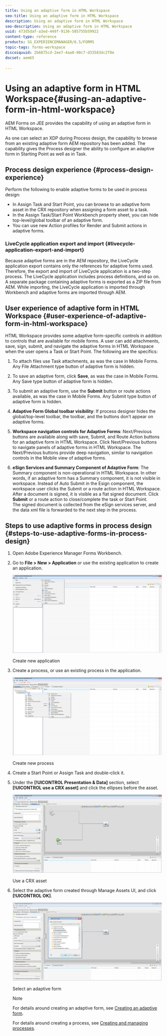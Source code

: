 ```yaml
---
title: Using an adaptive form in HTML Workspace
seo-title: Using an adaptive form in HTML Workspace
description: Using an adaptive form in HTML Workspace
seo-description: Using an adaptive form in HTML Workspace
uuid: 473d5daf-a3ed-449f-9136-585755b59922
content-type: reference
products: SG_EXPERIENCEMANAGER/6.5/FORMS
topic-tags: forms-workspace
discoiquuid: 2b6875cd-2ee7-4aa8-90c7-d33583dc2f0e
docset: aem65

---
```


# Using an adaptive form in HTML Workspace{#using-an-adaptive-form-in-html-workspace}

AEM Forms on JEE provides the capability of using an adaptive form in HTML Workspace.

As one can select an XDP during Process design, the capability to browse from an existing adaptive form AEM repository has been added. The capability gives the Process designer the ability to configure an adaptive form in Starting Point as well as in Task.

## Process design experience {#process-design-experience}

Perform the following to enable adaptive forms to be used in process design:

* In Assign Task and Start Point, you can browse to an adaptive form asset in the CRX repository when assigning a form asset to a task.
* In the Assign Task/Start Point Workbench property sheet, you can hide top-level/global toolbar of an adaptive form.
* You can use new Action profiles for Render and Submit actions in adaptive forms.

### LiveCycle application export and import {#livecycle-application-export-and-import}

Because adaptive forms are in the AEM repository, the LiveCycle application export contains only the references for adaptive forms used. Therefore, the export and import of LiveCycle application is a two-step process. The LiveCycle application includes process definitions, and so on. A separate package containing adaptive forms is exported as a ZIP file from AEM. While importing, the LiveCycle application is imported through Workbench and adaptive forms are imported through AEM.

## User experience of adaptive form in HTML Workspace {#user-experience-of-adaptive-form-in-html-workspace}

HTML Workspace provides some adaptive form-specific controls in addition to controls that are available for mobile forms. A user can add attachments, save, sign, submit, and navigate the adaptive forms in HTML Workspace when the user opens a Task or Start Point. The following are the specifics:

1. To attach files use Task attachments, as was the case in Mobile Forms. Any File Attachment type button of adaptive form is hidden.  

1. To save an adaptive form, click **Save**, as was the case in Mobile Forms. Any Save type button of adaptive form is hidden.  

1. To submit an adaptive form, use the **Submit** button or route actions available, as was the case in Mobile Forms. Any Submit type button of adaptive form is hidden.  

1. **Adaptive Form Global toolbar visibility**: If process designer hides the global/top-level toolbar, the toolbar, and the buttons don't appear on adaptive forms.  

1. **Workspace navigation controls for Adaptive Forms**: Next/Previous buttons are available along with save, Submit, and Route Action buttons for an adaptive form in HTML Workspace. Click Next/Previous buttons to navigate panels of adaptive forms in HTML Workspace. The Next/Previous buttons provide deep navigation, similar to navigation controls in the Mobile view of adaptive forms.  

1. **eSign Services and Summary Component of Adaptive Form**: The Summary component is non-operational in HTML Workspace. In other words, if an adaptive form has a Summary component, it is not visible in workspace. Instead of Auto Submit in the Esign component, the workspace user clicks the Submit or a route action in HTML Workspace. After a document is signed, it is visible as a flat signed document. Click **Submit** or a route action to close/complete the task or Start Point.  
   The signed document is collected from the eSign services server, and the data xml file is forwarded to the next step in the process.

## Steps to use adaptive forms in process design {#steps-to-use-adaptive-forms-in-process-design}

1. Open Adobe Experience Manager Forms Workbench.  

1. Go to **File &gt; New &gt; Application** or use the existing application to create an application.

   ![Create new application](assets/create_new_appl.png)

   Create new application

1. Create a process, or use an existing process in the application.

   ![Create new process](assets/create_new_process.png)

   Create new process

1. Create a Start Point or Assign Task and double-click it.
1. Under the **[!UICONTROL Presentation & Data]** section, select **[!UICONTROL use a CRX asset]** and click the ellipses before the asset.

   ![Use a CRX asset](assets/use_crx_asset.png)

   Use a CRX asset

1. Select the adaptive form created through Manage Assets UI, and click **[!UICONTROL OK]**.

   ![Select an adaptive form](assets/selecting_form.png)

   Select an adaptive form

   >[!NOTE]
   >
   >For details around creating an adaptive form, see [Creating an adaptive form](../../forms/using/creating-adaptive-form.md).
   >
   >
   >For details around creating a process, see [Creating and managing processes](https://help.adobe.com/en_US/AEMForms/6.1/WorkbenchHelp/WS92d06802c76abadb-1cc35bda128261a20dd-7ff7.2.html).

